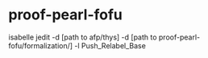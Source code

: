 # proof-pearl-fofu

isabelle jedit -d [path to afp/thys] -d [path to proof-pearl-fofu/formalization/] -l Push_Relabel_Base

